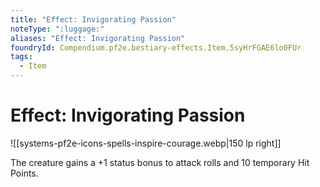 ```yaml
---
title: "Effect: Invigorating Passion"
noteType: ":luggage:"
aliases: "Effect: Invigorating Passion"
foundryId: Compendium.pf2e.bestiary-effects.Item.5syHrFGAE6lo0FUr
tags:
  - Item
---
```


# Effect: Invigorating Passion
![[systems-pf2e-icons-spells-inspire-courage.webp|150 lp right]]

The creature gains a +1 status bonus to attack rolls and 10 temporary Hit Points.
